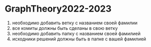 # GraphTheory2022-2023

1. необходимо добавить ветку с названием своей фамилии
2. все комиты должны быть сделаны в свою ветку
3. необходимо добавить папку с названием своей фамилией 
4. исходники решений должны быть в папке с вашей фамилией
